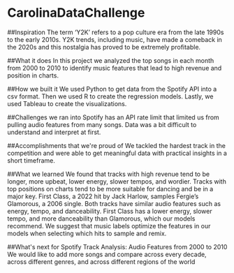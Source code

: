 # CarolinaDataChallenge

##Inspiration
The term ‘Y2K’ refers to a pop culture era from the late 1990s to the early 2010s. Y2K trends, including music, have made a comeback in the 2020s and this nostalgia has proved to be extremely profitable.

##What it does In this project
we analyzed the top songs in each month from 2000 to 2010 to identify music features that lead to high revenue and position in charts.

##How we built it 
We used Python to get data from the Spotify API into a csv format. Then we used R to create the regression models. Lastly, we used Tableau to create the visualizations.

##Challenges we ran into 
Spotify has an API rate limit that limited us from pulling audio features from many songs. Data was a bit difficult to understand and interpret at first.

##Accomplishments that we're proud of 
We tackled the hardest track in the competition and were able to get meaningful data with practical insights in a short timeframe.

##What we learned 
We found that tracks with high revenue tend to be longer, more upbeat, lower energy, slower tempos, and wordier. Tracks with top positions on charts tend to be more suitable for dancing and be in a major key. First Class, a 2022 hit by Jack Harlow, samples Fergie’s Glamorous, a 2006 single. Both tracks have similar audio features such as energy, tempo, and danceability. First Class has a lower energy, slower tempo, and more danceability than Glamorous, which our models recommend. We suggest that music labels optimize the features in our models when selecting which hits to sample and remix.

##What's next for Spotify Track Analysis: 
Audio Features from 2000 to 2010 We would like to add more songs and compare across every decade, across different genres, and across different regions of the world
